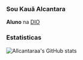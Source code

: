 ### Sou Kauã Alcantara

**Aluno** na [DIO](https:///dio.me)

### Estatisticas

![Allcantaraa's GitHub stats](https://github-readme-stats.vercel.app/api?username=Allcantaraa&show_icons=true&theme=dracula)
